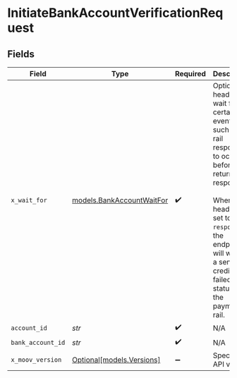 # InitiateBankAccountVerificationRequest


## Fields

| Field                                                                                                                                                                                                                                      | Type                                                                                                                                                                                                                                       | Required                                                                                                                                                                                                                                   | Description                                                                                                                                                                                                                                |
| ------------------------------------------------------------------------------------------------------------------------------------------------------------------------------------------------------------------------------------------ | ------------------------------------------------------------------------------------------------------------------------------------------------------------------------------------------------------------------------------------------ | ------------------------------------------------------------------------------------------------------------------------------------------------------------------------------------------------------------------------------------------ | ------------------------------------------------------------------------------------------------------------------------------------------------------------------------------------------------------------------------------------------ |
| `x_wait_for`                                                                                                                                                                                                                               | [models.BankAccountWaitFor](../models/bankaccountwaitfor.md)                                                                                                                                                                               | :heavy_check_mark:                                                                                                                                                                                                                         | Optional header to wait for certain events, such as the rail response, to occur before returning a response.<br/><br/>When this header is set to `rail-response`, the endpoint will wait for a sent-credit or failed status from the payment rail. |
| `account_id`                                                                                                                                                                                                                               | *str*                                                                                                                                                                                                                                      | :heavy_check_mark:                                                                                                                                                                                                                         | N/A                                                                                                                                                                                                                                        |
| `bank_account_id`                                                                                                                                                                                                                          | *str*                                                                                                                                                                                                                                      | :heavy_check_mark:                                                                                                                                                                                                                         | N/A                                                                                                                                                                                                                                        |
| `x_moov_version`                                                                                                                                                                                                                           | [Optional[models.Versions]](../models/versions.md)                                                                                                                                                                                         | :heavy_minus_sign:                                                                                                                                                                                                                         | Specify an API version.                                                                                                                                                                                                                    |